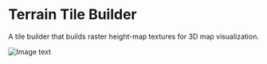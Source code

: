 # Terrain Tile Builder

A tile builder that builds raster height-map textures for 3D map visualization.

![Image text](https://github.com/YcSoku/TerrainTileBuilder/blob/main/UnderWaterTerrainVisualization.png)